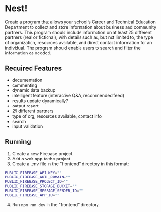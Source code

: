 # Nest!
Create a program that allows your school’s Career and Technical Education Department to collect and store information about business and community partners. This program should include information on at least 25 different partners (real or fictional), with details such as, but not limited to, the type of organization, resources available, and direct contact information for an individual. The program should enable users to search and filter the information as needed.

## Required Features
- documentation
- commenting
- dynamic data backup
- intelligent feature (interactive Q&A, recommended feed)
- results update dynamically?
- output report
- 25 different partners
- type of org, resources available, contact info
- search
- input validation

## Running
1. Create a new Firebase project 
2. Add a web app to the project
3. Create a .env file in the "frontend" directory in this format:

```bash
PUBLIC_FIREBASE_API_KEY=""
PUBLIC_FIREBASE_AUTH_DOMAIN=""
PUBLIC_FIREBASE_PROJECT_ID=""
PUBLIC_FIREBASE_STORAGE_BUCKET=""
PUBLIC_FIREBASE_MESSAGE_SENDER_ID=""
PUBLIC_FIREBASE_APP_ID=""
```

4. Run `npm run dev` in the "frontend" directory.
